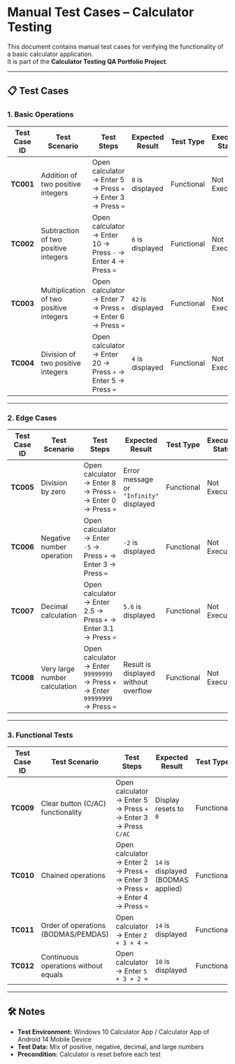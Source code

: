 # Manual Test Cases – Calculator Testing

This document contains manual test cases for verifying the functionality of a basic calculator application.  
It is part of the **Calculator Testing QA Portfolio Project**.

---

## 📋 Test Cases

### **1. Basic Operations**
| Test Case ID | Test Scenario | Test Steps | Expected Result | Test Type | Execution Status | Remarks |
|--------------|--------------|------------|-----------------|-----------|------------------|---------|
| **TC001** | Addition of two positive integers | Open calculator → Enter 5 → Press `+` → Enter 3 → Press `=` | `8` is displayed | Functional | Not Executed | |
| **TC002** | Subtraction of two positive integers | Open calculator → Enter 10 → Press `-` → Enter 4 → Press `=` | `6` is displayed | Functional | Not Executed | |
| **TC003** | Multiplication of two positive integers | Open calculator → Enter 7 → Press `×` → Enter 6 → Press `=` | `42` is displayed | Functional | Not Executed | |
| **TC004** | Division of two positive integers | Open calculator → Enter 20 → Press `÷` → Enter 5 → Press `=` | `4` is displayed | Functional | Not Executed | |

---

### **2. Edge Cases**
| Test Case ID | Test Scenario | Test Steps | Expected Result | Test Type | Execution Status | Remarks |
|--------------|--------------|------------|-----------------|-----------|------------------|---------|
| **TC005** | Division by zero | Open calculator → Enter 8 → Press `÷` → Enter 0 → Press `=` | Error message or `"Infinity"` displayed | Functional | Not Executed | |
| **TC006** | Negative number operation | Open calculator → Enter `-5` → Press `+` → Enter 3 → Press `=` | `-2` is displayed | Functional | Not Executed | |
| **TC007** | Decimal calculation | Open calculator → Enter 2.5 → Press `+` → Enter 3.1 → Press `=` | `5.6` is displayed | Functional | Not Executed | |
| **TC008** | Very large number calculation | Open calculator → Enter `99999999` → Press `×` → Enter `99999999` → Press `=` | Result is displayed without overflow | Functional | Not Executed | |

---

### **3. Functional Tests**
| Test Case ID | Test Scenario | Test Steps | Expected Result | Test Type | Execution Status | Remarks |
|--------------|--------------|------------|-----------------|-----------|------------------|---------|
| **TC009** | Clear button (C/AC) functionality | Open calculator → Enter 5 → Press `+` → Enter 3 → Press `C/AC` | Display resets to `0` | Functional | Not Executed | |
| **TC010** | Chained operations | Open calculator → Enter 2 → Press `+` → Enter 3 → Press `×` → Enter 4 → Press `=` | `14` is displayed (BODMAS applied) | Functional | Not Executed | |
| **TC011** | Order of operations (BODMAS/PEMDAS) | Open calculator → Enter `2 + 3 × 4 =` | `14` is displayed | Functional | Not Executed | |
| **TC012** | Continuous operations without equals | Open calculator → Enter `5 + 3 + 2 =` | `10` is displayed | Functional | Not Executed | |

---

## 🛠 Notes
- **Test Environment:** Windows 10 Calculator App / Calculator App of Android 14 Mobile Device
- **Test Data:** Mix of positive, negative, decimal, and large numbers
- **Precondition:** Calculator is reset before each test

